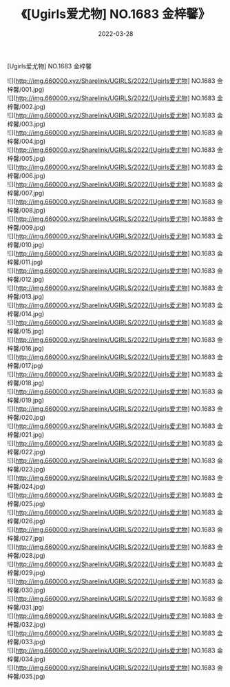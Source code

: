 ﻿---
layout: post
title:  《[Ugirls爱尤物] NO.1683 金梓馨》
date:   2022-03-28
img: http://img.660000.xyz/Sharelink/UGIRLS/2022/[Ugirls爱尤物] NO.1683 金梓馨/000.jpg
categories: [美女, 清纯, 唯美]
---

[Ugirls爱尤物] NO.1683 金梓馨

 ![](http://img.660000.xyz/Sharelink/UGIRLS/2022/[Ugirls爱尤物] NO.1683 金梓馨/001.jpg) <br>![](http://img.660000.xyz/Sharelink/UGIRLS/2022/[Ugirls爱尤物] NO.1683 金梓馨/002.jpg) <br>![](http://img.660000.xyz/Sharelink/UGIRLS/2022/[Ugirls爱尤物] NO.1683 金梓馨/003.jpg) <br>![](http://img.660000.xyz/Sharelink/UGIRLS/2022/[Ugirls爱尤物] NO.1683 金梓馨/004.jpg) <br>![](http://img.660000.xyz/Sharelink/UGIRLS/2022/[Ugirls爱尤物] NO.1683 金梓馨/005.jpg) <br>![](http://img.660000.xyz/Sharelink/UGIRLS/2022/[Ugirls爱尤物] NO.1683 金梓馨/006.jpg) <br>![](http://img.660000.xyz/Sharelink/UGIRLS/2022/[Ugirls爱尤物] NO.1683 金梓馨/007.jpg) <br>![](http://img.660000.xyz/Sharelink/UGIRLS/2022/[Ugirls爱尤物] NO.1683 金梓馨/008.jpg) <br>![](http://img.660000.xyz/Sharelink/UGIRLS/2022/[Ugirls爱尤物] NO.1683 金梓馨/009.jpg) <br>![](http://img.660000.xyz/Sharelink/UGIRLS/2022/[Ugirls爱尤物] NO.1683 金梓馨/010.jpg) <br>![](http://img.660000.xyz/Sharelink/UGIRLS/2022/[Ugirls爱尤物] NO.1683 金梓馨/011.jpg) <br>![](http://img.660000.xyz/Sharelink/UGIRLS/2022/[Ugirls爱尤物] NO.1683 金梓馨/012.jpg) <br>![](http://img.660000.xyz/Sharelink/UGIRLS/2022/[Ugirls爱尤物] NO.1683 金梓馨/013.jpg) <br>![](http://img.660000.xyz/Sharelink/UGIRLS/2022/[Ugirls爱尤物] NO.1683 金梓馨/014.jpg) <br>![](http://img.660000.xyz/Sharelink/UGIRLS/2022/[Ugirls爱尤物] NO.1683 金梓馨/015.jpg) <br>![](http://img.660000.xyz/Sharelink/UGIRLS/2022/[Ugirls爱尤物] NO.1683 金梓馨/016.jpg) <br>![](http://img.660000.xyz/Sharelink/UGIRLS/2022/[Ugirls爱尤物] NO.1683 金梓馨/017.jpg) <br>![](http://img.660000.xyz/Sharelink/UGIRLS/2022/[Ugirls爱尤物] NO.1683 金梓馨/018.jpg) <br>![](http://img.660000.xyz/Sharelink/UGIRLS/2022/[Ugirls爱尤物] NO.1683 金梓馨/019.jpg) <br>![](http://img.660000.xyz/Sharelink/UGIRLS/2022/[Ugirls爱尤物] NO.1683 金梓馨/020.jpg) <br>![](http://img.660000.xyz/Sharelink/UGIRLS/2022/[Ugirls爱尤物] NO.1683 金梓馨/021.jpg) <br>![](http://img.660000.xyz/Sharelink/UGIRLS/2022/[Ugirls爱尤物] NO.1683 金梓馨/022.jpg) <br>![](http://img.660000.xyz/Sharelink/UGIRLS/2022/[Ugirls爱尤物] NO.1683 金梓馨/023.jpg) <br>![](http://img.660000.xyz/Sharelink/UGIRLS/2022/[Ugirls爱尤物] NO.1683 金梓馨/024.jpg) <br>![](http://img.660000.xyz/Sharelink/UGIRLS/2022/[Ugirls爱尤物] NO.1683 金梓馨/025.jpg) <br>![](http://img.660000.xyz/Sharelink/UGIRLS/2022/[Ugirls爱尤物] NO.1683 金梓馨/026.jpg) <br>![](http://img.660000.xyz/Sharelink/UGIRLS/2022/[Ugirls爱尤物] NO.1683 金梓馨/027.jpg) <br>![](http://img.660000.xyz/Sharelink/UGIRLS/2022/[Ugirls爱尤物] NO.1683 金梓馨/028.jpg) <br>![](http://img.660000.xyz/Sharelink/UGIRLS/2022/[Ugirls爱尤物] NO.1683 金梓馨/029.jpg) <br>![](http://img.660000.xyz/Sharelink/UGIRLS/2022/[Ugirls爱尤物] NO.1683 金梓馨/030.jpg) <br>![](http://img.660000.xyz/Sharelink/UGIRLS/2022/[Ugirls爱尤物] NO.1683 金梓馨/031.jpg) <br>![](http://img.660000.xyz/Sharelink/UGIRLS/2022/[Ugirls爱尤物] NO.1683 金梓馨/032.jpg) <br>![](http://img.660000.xyz/Sharelink/UGIRLS/2022/[Ugirls爱尤物] NO.1683 金梓馨/033.jpg) <br>![](http://img.660000.xyz/Sharelink/UGIRLS/2022/[Ugirls爱尤物] NO.1683 金梓馨/034.jpg) <br>![](http://img.660000.xyz/Sharelink/UGIRLS/2022/[Ugirls爱尤物] NO.1683 金梓馨/035.jpg) <br>